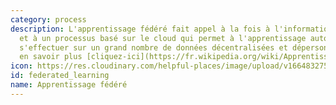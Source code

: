 ```yaml
---
category: process
description: L'apprentissage fédéré fait appel à la fois à l'informatique de périphérie
  et à un processus basé sur le cloud qui permet à l'apprentissage automatique de
  s'effectuer sur un grand nombre de données décentralisées et dépersonnalisées. Pour
  en savoir plus [cliquez-ici](https://fr.wikipedia.org/wiki/Apprentissage_fédéré).
icon: https://res.cloudinary.com/helpful-places/image/upload/v1664832751/dtpr-icons/process/deidentified_sfq92y.svg
id: federated_learning
name: Apprentissage fédéré
---
```

